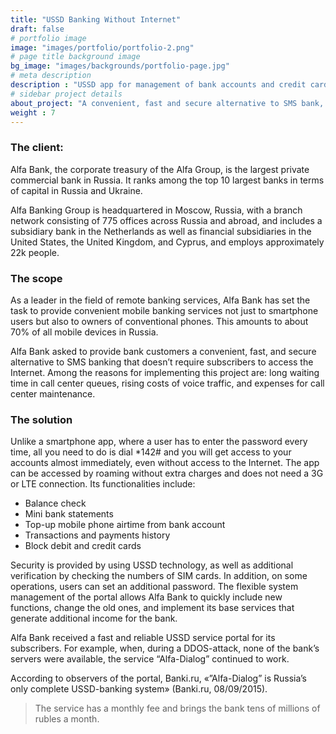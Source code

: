 ```yaml
---
title: "USSD Banking Without Internet"
draft: false
# portfolio image
image: "images/portfolio/portfolio-2.png"
# page title background image
bg_image: "images/backgrounds/portfolio-page.jpg"
# meta description
description : "USSD app for management of bank accounts and credit cards without the Internet"
# sidebar project details
about_project: "A convenient, fast and secure alternative to SMS bank, that doesn’t require subscribers to access the Internet."
weight : 7
---
```


### The client:

Alfa Bank, the corporate treasury of the Alfa Group, is the largest private commercial bank in Russia. It ranks among the top 10 largest banks in terms of capital in Russia and Ukraine.

Alfa Banking Group is headquartered in Moscow, Russia, with a branch network consisting of 775 offices across Russia and abroad, and includes a subsidiary bank in the Netherlands as well as financial subsidiaries in the United States, the United Kingdom, and Cyprus, and employs approximately 22k people.

### The scope

As a leader in the field of remote banking services, Alfa Bank has set the task to provide convenient mobile banking services not just to smartphone users but also to owners of conventional phones. This amounts to about 70% of all mobile devices in Russia.

Alfa Bank asked to provide bank customers a convenient, fast, and secure alternative to SMS banking that doesn’t require subscribers to access the Internet. Among the reasons for implementing this project are: long waiting time in call center queues, rising costs of voice traffic, and expenses for call center maintenance.

### The solution

Unlike a smartphone app, where a user has to enter the password every time, all you need to do is dial *142# and you will get access to your accounts almost immediately, even without access to the Internet. The app can be accessed by roaming without extra charges and does not need a 3G or LTE connection. Its functionalities include:

* Balance check
* Mini bank statements
* Top-up mobile phone airtime from bank account
* Transactions and payments history
* Block debit and credit cards

Security is provided by using USSD technology, as well as additional verification by checking the numbers of SIM cards. In addition, on some operations, users can set an additional password. The flexible system management of the portal allows Alfa Bank to quickly include new functions, change the old ones, and implement its base services that generate additional income for the bank.

Alfa Bank received a fast and reliable USSD service portal for its subscribers. For example, when, during a DDOS-attack, none of the bank’s servers  were available, the service “Alfa-Dialog” continued to work.

According to observers of the portal, Banki.ru, «”Alfa-Dialog” is Russia’s only complete USSD-banking system» (Banki.ru, 08/09/2015).

> The service has a monthly fee and brings the bank tens of millions of rubles a month.